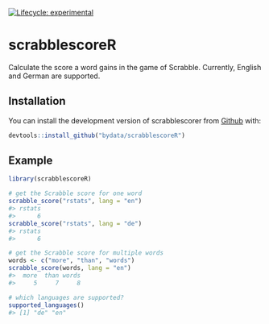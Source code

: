 
<!-- README.md is generated from README.Rmd. Please edit that file -->
<!-- badges: start -->

[![Lifecycle:
experimental](https://img.shields.io/badge/lifecycle-experimental-orange.svg)](https://lifecycle.r-lib.org/articles/stages.html#experimental)
<!-- badges: end -->

# scrabblescoreR

<!-- badges: start -->
<!-- badges: end -->

Calculate the score a word gains in the game of Scrabble. Currently,
English and German are supported.

## Installation

You can install the development version of scrabblescorer from
[Github](https://github.com/bydata/scrabblescoreR) with:

``` r
devtools::install_github("bydata/scrabblescoreR")
```

## Example

``` r
library(scrabblescoreR)

# get the Scrabble score for one word
scrabble_score("rstats", lang = "en")
#> rstats 
#>      6
scrabble_score("rstats", lang = "de")
#> rstats 
#>      6

# get the Scrabble score for multiple words
words <- c("more", "than", "words")
scrabble_score(words, lang = "en")
#>  more  than words 
#>     5     7     8

# which languages are supported?
supported_languages()
#> [1] "de" "en"
```
